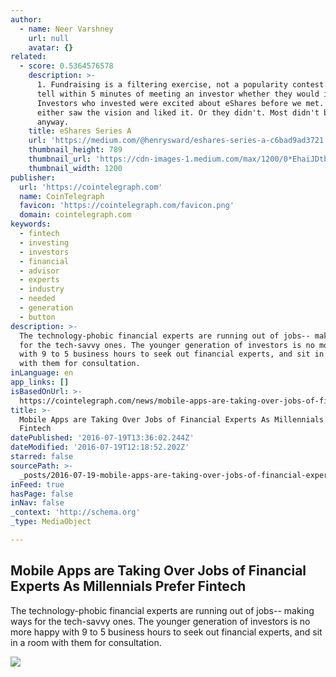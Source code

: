 ```yaml
---
author:
  - name: Neer Varshney
    url: null
    avatar: {}
related:
  - score: 0.5364576578
    description: >-
      1. Fundraising is a filtering exercise, not a popularity contest. I could
      tell within 5 minutes of meeting an investor whether they would invest.
      Investors who invested were excited about eShares before we met. They
      either saw the vision and liked it. Or they didn't. Most didn't but met me
      anyway.
    title: eShares Series A
    url: 'https://medium.com/@henrysward/eshares-series-a-c6bad9ad3721'
    thumbnail_height: 789
    thumbnail_url: 'https://cdn-images-1.medium.com/max/1200/0*EhaiJDtbICX5cU_8.'
    thumbnail_width: 1200
publisher:
  url: 'https://cointelegraph.com'
  name: CoinTelegraph
  favicon: 'https://cointelegraph.com/favicon.png'
  domain: cointelegraph.com
keywords:
  - fintech
  - investing
  - investors
  - financial
  - advisor
  - experts
  - industry
  - needed
  - generation
  - button
description: >-
  The technology-phobic financial experts are running out of jobs-- making ways
  for the tech-savvy ones. The younger generation of investors is no more happy
  with 9 to 5 business hours to seek out financial experts, and sit in a room
  with them for consultation.
inLanguage: en
app_links: []
isBasedOnUrl: >-
  https://cointelegraph.com/news/mobile-apps-are-taking-over-jobs-of-financial-experts-as-millennials-prefer-fintech
title: >-
  Mobile Apps are Taking Over Jobs of Financial Experts As Millennials Prefer
  Fintech
datePublished: '2016-07-19T13:36:02.244Z'
dateModified: '2016-07-19T12:18:52.202Z'
starred: false
sourcePath: >-
  _posts/2016-07-19-mobile-apps-are-taking-over-jobs-of-financial-experts-as-mil.md
inFeed: true
hasPage: false
inNav: false
_context: 'http://schema.org'
_type: MediaObject

---
```

<article style=""><h1>Mobile Apps are Taking Over Jobs of Financial Experts As Millennials Prefer Fintech</h1><p>The technology-phobic financial experts are running out of jobs-- making ways for the tech-savvy ones. The younger generation of investors is no more happy with 9 to 5 business hours to seek out financial experts, and sit in a room with them for consultation.</p><img src="https://cointelegraph.com/images/725_aHR0cDovL2NvaW50ZWxlZ3JhcGguY29tL3N0b3JhZ2UvdXBsb2Fkcy92aWV3L2VjZDhlOWY5NGM2YTg2MzQwZjViZDE3ZjBlYTljZDc3LmpwZw==.jpg" /></article>